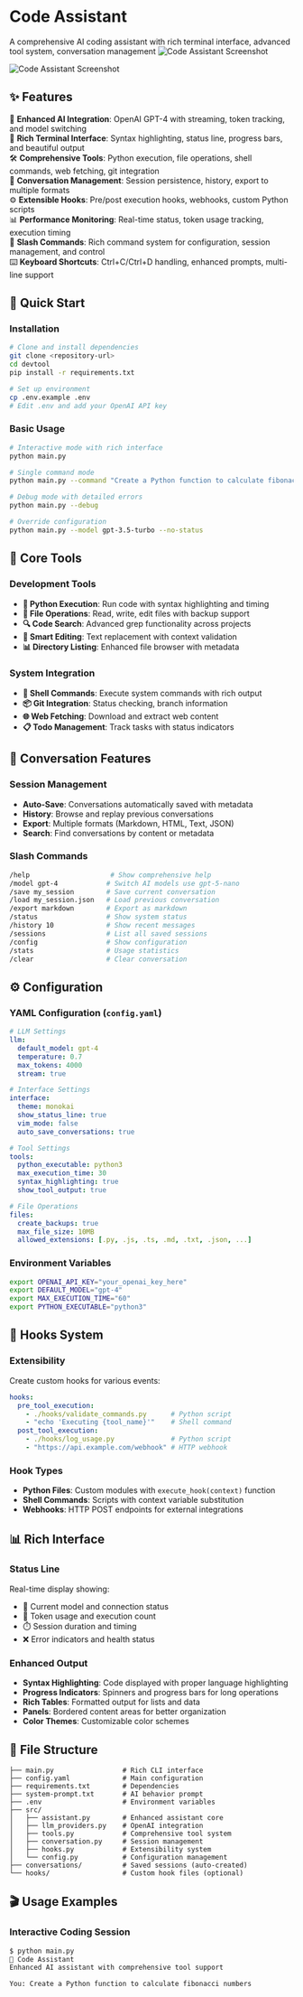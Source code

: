 # Code Assistant

A comprehensive AI coding assistant with rich terminal interface, advanced tool system, conversation management
![Code Assistant Screenshot](Screenshot%201.png)

![Code Assistant Screenshot](Screenshot%202.png)
## ✨ Features

🤖 **Enhanced AI Integration**: OpenAI GPT-4 with streaming, token tracking, and model switching  
🎨 **Rich Terminal Interface**: Syntax highlighting, status line, progress bars, and beautiful output  
🛠️ **Comprehensive Tools**: Python execution, file operations, shell commands, web fetching, git integration  
💬 **Conversation Management**: Session persistence, history, export to multiple formats  
⚙️ **Extensible Hooks**: Pre/post execution hooks, webhooks, custom Python scripts  
📊 **Performance Monitoring**: Real-time status, token usage tracking, execution timing  
🎯 **Slash Commands**: Rich command system for configuration, session management, and control  
⌨️ **Keyboard Shortcuts**: Ctrl+C/Ctrl+D handling, enhanced prompts, multi-line support  

## 🚀 Quick Start

### Installation
```bash
# Clone and install dependencies
git clone <repository-url>
cd devtool
pip install -r requirements.txt

# Set up environment
cp .env.example .env
# Edit .env and add your OpenAI API key
```

### Basic Usage
```bash
# Interactive mode with rich interface
python main.py

# Single command mode
python main.py --command "Create a Python function to calculate fibonacci numbers"

# Debug mode with detailed errors
python main.py --debug

# Override configuration
python main.py --model gpt-3.5-turbo --no-status
```

## 🎯 Core Tools

### Development Tools
- **🐍 Python Execution**: Run code with syntax highlighting and timing
- **📁 File Operations**: Read, write, edit files with backup support
- **🔍 Code Search**: Advanced grep functionality across projects
- **📝 Smart Editing**: Text replacement with context validation
- **📊 Directory Listing**: Enhanced file browser with metadata

### System Integration
- **🔧 Shell Commands**: Execute system commands with rich output
- **📦 Git Integration**: Status checking, branch information
- **🌐 Web Fetching**: Download and extract web content
- **📋 Todo Management**: Track tasks with status indicators

## 💬 Conversation Features

### Session Management
- **Auto-Save**: Conversations automatically saved with metadata
- **History**: Browse and replay previous conversations  
- **Export**: Multiple formats (Markdown, HTML, Text, JSON)
- **Search**: Find conversations by content or metadata

### Slash Commands
```bash
/help                    # Show comprehensive help
/model gpt-4            # Switch AI models use gpt-5-nano
/save my_session        # Save current conversation
/load my_session.json   # Load previous conversation
/export markdown        # Export as markdown
/status                 # Show system status
/history 10             # Show recent messages
/sessions               # List all saved sessions
/config                 # Show configuration
/stats                  # Usage statistics
/clear                  # Clear conversation
```

## ⚙️ Configuration

### YAML Configuration (`config.yaml`)
```yaml
# LLM Settings
llm:
  default_model: gpt-4
  temperature: 0.7
  max_tokens: 4000
  stream: true

# Interface Settings  
interface:
  theme: monokai
  show_status_line: true
  vim_mode: false
  auto_save_conversations: true

# Tool Settings
tools:
  python_executable: python3
  max_execution_time: 30
  syntax_highlighting: true
  show_tool_output: true

# File Operations
files:
  create_backups: true
  max_file_size: 10MB
  allowed_extensions: [.py, .js, .ts, .md, .txt, .json, ...]
```

### Environment Variables
```bash
export OPENAI_API_KEY="your_openai_key_here"
export DEFAULT_MODEL="gpt-4"
export MAX_EXECUTION_TIME="60"
export PYTHON_EXECUTABLE="python3"
```

## 🔌 Hooks System

### Extensibility
Create custom hooks for various events:

```yaml
hooks:
  pre_tool_execution:
    - ./hooks/validate_commands.py      # Python script
    - "echo 'Executing {tool_name}'"    # Shell command
  post_tool_execution:
    - ./hooks/log_usage.py              # Python script
    - "https://api.example.com/webhook" # HTTP webhook
```

### Hook Types
- **Python Files**: Custom modules with `execute_hook(context)` function
- **Shell Commands**: Scripts with context variable substitution  
- **Webhooks**: HTTP POST endpoints for external integrations

## 📊 Rich Interface

### Status Line
Real-time display showing:
- 🤖 Current model and connection status
- 🎯 Token usage and execution count
- ⏱️ Session duration and timing
- ❌ Error indicators and health status

### Enhanced Output
- **Syntax Highlighting**: Code displayed with proper language highlighting
- **Progress Indicators**: Spinners and progress bars for long operations
- **Rich Tables**: Formatted output for lists and data
- **Panels**: Bordered content areas for better organization
- **Color Themes**: Customizable color schemes

## 📁 File Structure

```
├── main.py                 # Rich CLI interface
├── config.yaml             # Main configuration
├── requirements.txt        # Dependencies
├── system-prompt.txt       # AI behavior prompt
├── .env                    # Environment variables
├── src/
│   ├── assistant.py        # Enhanced assistant core
│   ├── llm_providers.py    # OpenAI integration
│   ├── tools.py            # Comprehensive tool system
│   ├── conversation.py     # Session management
│   ├── hooks.py            # Extensibility system
│   └── config.py           # Configuration management
├── conversations/          # Saved sessions (auto-created)
└── hooks/                  # Custom hook files (optional)
```

## 🎬 Usage Examples

### Interactive Coding Session
```bash
$ python main.py
🤖 Code Assistant
Enhanced AI assistant with comprehensive tool support

You: Create a Python function to calculate fibonacci numbers
